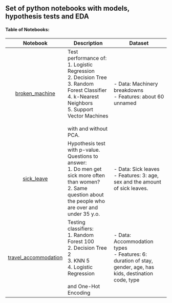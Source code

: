 ## Set of python notebooks with models, hypothesis tests and EDA

#### Table of Notebooks:
| Notebook | Description | Dataset |
| :---: | --- | --- |
| [broken_machine](/tree/main/broken_machine) | Test performance of: <br /> 1. Logistic Regression <br /> 2. Decision Tree <br /> 3. Random Forest Classifier <br /> 4. k-Nearest Neighbors <br /> 5. Support Vector Machines <br /><br />  with and without PCA. | - Data: Machinery breakdowns <br />  - Features: about 60 unnamed |
| [sick_leave](/tree/main/sick_leave) | Hypothesis test with p-value. <br /> Questions to answer: <br /> 1. Do men get sick more often than women? <br /> 2. Same question about the people who are over and under 35 y.o. | - Data: Sick leaves <br /> - Features: 3: age, sex and the amount of sick leaves. |
| [travel_accommodation](/tree/main/travel_accommodation) | Testing classifiers: <br /> 1. Random Forest 100 <br /> 2. Decision Tree 2 <br /> 3. KNN 5 <br /> 4. Logistic Regression <br /><br /> and One-Hot Encoding | - Data: Accommodation types <br /> - Features: 6: duration of stay, gender, age, has kids, destination code, type |
